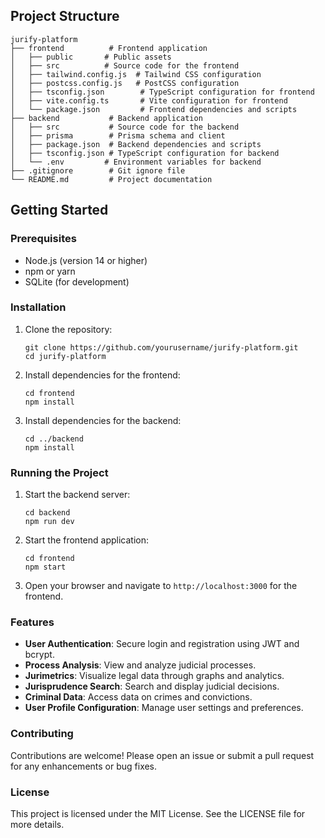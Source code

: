 
## Project Structure

```
jurify-platform
├── frontend          # Frontend application
│   ├── public       # Public assets
│   ├── src          # Source code for the frontend
│   ├── tailwind.config.js  # Tailwind CSS configuration
│   ├── postcss.config.js   # PostCSS configuration
│   ├── tsconfig.json        # TypeScript configuration for frontend
│   ├── vite.config.ts       # Vite configuration for frontend
│   └── package.json         # Frontend dependencies and scripts
├── backend           # Backend application
│   ├── src           # Source code for the backend
│   ├── prisma        # Prisma schema and client
│   ├── package.json  # Backend dependencies and scripts
│   ├── tsconfig.json # TypeScript configuration for backend
│   └── .env         # Environment variables for backend
├── .gitignore        # Git ignore file
└── README.md         # Project documentation
```

## Getting Started

### Prerequisites

- Node.js (version 14 or higher)
- npm or yarn
- SQLite (for development)

### Installation

1. Clone the repository:

   ```
   git clone https://github.com/yourusername/jurify-platform.git
   cd jurify-platform
   ```

2. Install dependencies for the frontend:

   ```
   cd frontend
   npm install
   ```

3. Install dependencies for the backend:

   ```
   cd ../backend
   npm install
   ```

### Running the Project

1. Start the backend server:

   ```
   cd backend
   npm run dev
   ```

2. Start the frontend application:

   ```
   cd frontend
   npm start
   ```

3. Open your browser and navigate to `http://localhost:3000` for the frontend.

### Features

- **User Authentication**: Secure login and registration using JWT and bcrypt.
- **Process Analysis**: View and analyze judicial processes.
- **Jurimetrics**: Visualize legal data through graphs and analytics.
- **Jurisprudence Search**: Search and display judicial decisions.
- **Criminal Data**: Access data on crimes and convictions.
- **User Profile Configuration**: Manage user settings and preferences.

### Contributing

Contributions are welcome! Please open an issue or submit a pull request for any enhancements or bug fixes.

### License

This project is licensed under the MIT License. See the LICENSE file for more details.